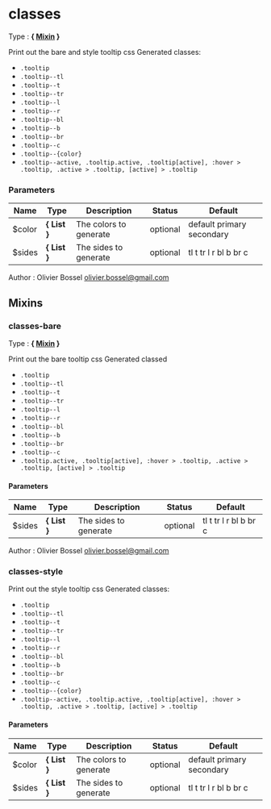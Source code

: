 # classes

<!-- @namespace: tooltip-style.classes -->

Type : **{ [Mixin](http://www.sass-lang.com/documentation/file.SASS_REFERENCE.html#mixins) }**


Print out the bare and style tooltip css
Generated classes:
- `.tooltip`
- `.tooltip--tl`
- `.tooltip--t`
- `.tooltip--tr`
- `.tooltip--l`
- `.tooltip--r`
- `.tooltip--bl`
- `.tooltip--b`
- `.tooltip--br`
- `.tooltip--c`
- `.tooltip--{color}`
- `.tooltip--active, .tooltip.active, .tooltip[active], :hover > .tooltip, .active > .tooltip, [active] > .tooltip`



### Parameters
Name  |  Type  |  Description  |  Status  |  Default
------------  |  ------------  |  ------------  |  ------------  |  ------------
$color  |  **{ List<Color> }**  |  The colors to generate  |  optional  |  default primary secondary
$sides  |  **{ List<String> }**  |  The sides to generate  |  optional  |  tl t tr l r bl b br c

Author : Olivier Bossel [olivier.bossel@gmail.com](mailto:olivier.bossel@gmail.com)


## Mixins


### classes-bare

<!-- @namespace: tooltip-style.classes-bare -->

Type : **{ [Mixin](http://www.sass-lang.com/documentation/file.SASS_REFERENCE.html#mixins) }**


Print out the bare tooltip css
Generated classed
- `.tooltip`
- `.tooltip--tl`
- `.tooltip--t`
- `.tooltip--tr`
- `.tooltip--l`
- `.tooltip--r`
- `.tooltip--bl`
- `.tooltip--b`
- `.tooltip--br`
- `.tooltip--c`
- `.tooltip.active, .tooltip[active], :hover > .tooltip, .active > .tooltip, [active] > .tooltip`



#### Parameters
Name  |  Type  |  Description  |  Status  |  Default
------------  |  ------------  |  ------------  |  ------------  |  ------------
$sides  |  **{ List<String> }**  |  The sides to generate  |  optional  |  tl t tr l r bl b br c

Author : Olivier Bossel [olivier.bossel@gmail.com](mailto:olivier.bossel@gmail.com)


### classes-style

Print out the style tooltip css
Generated classes:
- `.tooltip`
- `.tooltip--tl`
- `.tooltip--t`
- `.tooltip--tr`
- `.tooltip--l`
- `.tooltip--r`
- `.tooltip--bl`
- `.tooltip--b`
- `.tooltip--br`
- `.tooltip--c`
- `.tooltip--{color}`
- `.tooltip--active, .tooltip.active, .tooltip[active], :hover > .tooltip, .active > .tooltip, [active] > .tooltip`


#### Parameters
Name  |  Type  |  Description  |  Status  |  Default
------------  |  ------------  |  ------------  |  ------------  |  ------------
$color  |  **{ List<Color> }**  |  The colors to generate  |  optional  |  default primary secondary
$sides  |  **{ List<String> }**  |  The sides to generate  |  optional  |  tl t tr l r bl b br c